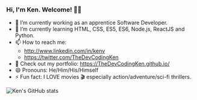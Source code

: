 ### Hi, I'm Ken. Welcome! 👋🏾

- 🔭 I’m currently working as an apprentice Software Developer.
- 🌱 I’m currently learning HTML, CSS, ES5, ES6, Node.js, ReactJS and Python. 
- 📫 How to reach me:
  * http://www.linkedin.com/in/kenv
  * https://twitter.com/TheDevCodingKen
- 👀 Check out my portfolio: https://TheDevCodingKen.github.io/  
- 😄 Pronouns: He/Him/His/Himself
- ⚡ Fun fact: I LOVE movies 🎬 especially action/adventure/sci-fi thrillers.

![Ken's GitHub stats](https://github-readme-stats.vercel.app/api?username=TheDevCodingKen&theme=algolia&show_icons=true)
